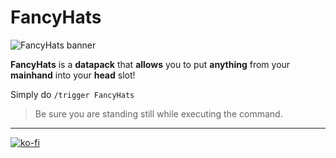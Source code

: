 # FancyHats

![FancyHats banner](https://github.com/El-Kavio/FancyHats/assets/140896938/4ba804ca-97fe-4ce8-8f6e-ecc57d508dc5)

**FancyHats** is a **datapack** that **allows** you to put **anything** from your **mainhand** into your **head** slot!

Simply do `/trigger FancyHats`
> Be sure you are standing still while executing the command.

---

[![ko-fi](https://ko-fi.com/img/githubbutton_sm.svg)](https://ko-fi.com/kavio)
